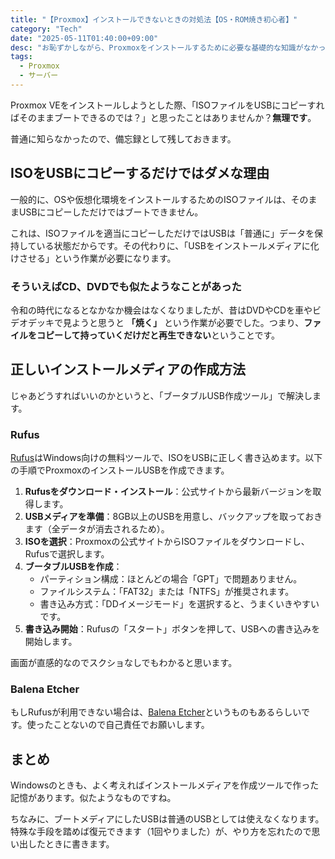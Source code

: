```yaml
---
title: "【Proxmox】インストールできないときの対処法【OS・ROM焼き初心者】"
category: "Tech"
date: "2025-05-11T01:40:00+09:00"
desc: "お恥ずかしながら、Proxmoxをインストールするために必要な基礎的な知識がなかったので、同じことを考えた人向けに記事を書き残しておきます。"
tags:
  - Proxmox
  - サーバー
---
```


Proxmox VEをインストールしようとした際、「ISOファイルをUSBにコピーすればそのままブートできるのでは？」と思ったことはありませんか？**無理です**。

普通に知らなかったので、備忘録として残しておきます。

## ISOをUSBにコピーするだけではダメな理由

一般的に、OSや仮想化環境をインストールするためのISOファイルは、そのままUSBにコピーしただけではブートできません。

これは、ISOファイルを適当にコピーしただけではUSBは「普通に」データを保持している状態だからです。その代わりに、「USBをインストールメディアに化けさせる」という作業が必要になります。

### そういえばCD、DVDでも似たようなことがあった

令和の時代になるとなかなか機会はなくなりましたが、昔はDVDやCDを車やビデオデッキで見ようと思うと **「焼く」** という作業が必要でした。つまり、**ファイルをコピーして持っていくだけだと再生できない**ということです。

## 正しいインストールメディアの作成方法

じゃあどうすればいいのかというと、「ブータブルUSB作成ツール」で解決します。

### Rufus

[Rufus](https://rufus.ie/)はWindows向けの無料ツールで、ISOをUSBに正しく書き込めます。以下の手順でProxmoxのインストールUSBを作成できます。

1. **Rufusをダウンロード・インストール**：公式サイトから最新バージョンを取得します。
2. **USBメディアを準備**：8GB以上のUSBを用意し、バックアップを取っておきます（全データが消去されるため）。
3. **ISOを選択**：Proxmoxの公式サイトからISOファイルをダウンロードし、Rufusで選択します。
4. **ブータブルUSBを作成**：
   - パーティション構成：ほとんどの場合「GPT」で問題ありません。
   - ファイルシステム：「FAT32」または「NTFS」が推奨されます。
   - 書き込み方式：「DDイメージモード」を選択すると、うまくいきやすいです。
5. **書き込み開始**：Rufusの「スタート」ボタンを押して、USBへの書き込みを開始します。

画面が直感的なのでスクショなしでもわかると思います。

### Balena Etcher

もしRufusが利用できない場合は、[Balena Etcher](https://www.balena.io/etcher/)というものもあるらしいです。使ったことないので自己責任でお願いします。

## まとめ

Windowsのときも、よく考えればインストールメディアを作成ツールで作った記憶があります。似たようなものですね。

ちなみに、ブートメディアにしたUSBは普通のUSBとしては使えなくなります。特殊な手段を踏めば復元できます（1回やりました）が、やり方を忘れたので思い出したときに書きます。
